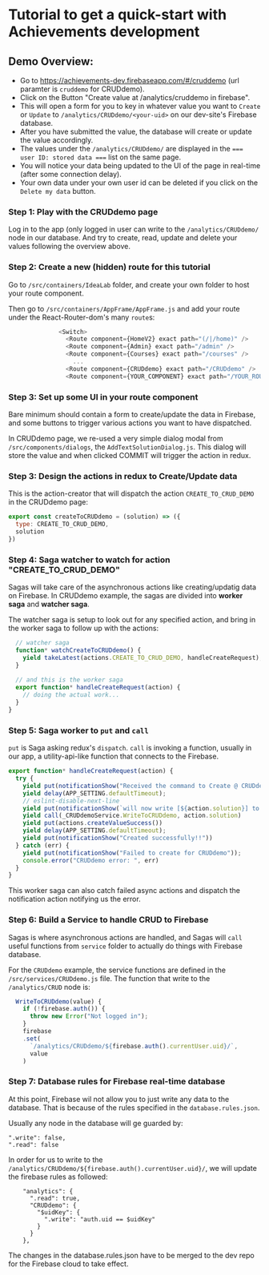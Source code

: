 # Tutorial to get a quick-start with Achievements development

## Demo Overview: 
- Go to https://achievements-dev.firebaseapp.com/#/cruddemo (url paramter is `cruddemo` for CRUDdemo).
- Click on the Button "Create value at /analytics/cruddemo in firebase".
- This will open a form for you to key in whatever value you want to `Create` or `Update` to `/analytics/CRUDdemo/<your-uid>` on our dev-site's Firebase database.
- After you have submitted the value, the database will create or update the value accordingly.
- The values under the `/analytics/CRUDdemo/` are displayed in the `=== user ID: stored data ===` list on the same page.
- You will notice your data being updated to the UI of the page in real-time (after some connection delay).
- Your own data under your own user id can be deleted if you click on the `Delete my data` button.

### Step 1: Play with the CRUDdemo page
Log in to the app (only logged in user can write to the `/analytics/CRUDdemo/` node in our database. And try to create, read, update and delete your values following the overview above.

### Step 2: Create a new (hidden) route for this tutorial
Go to `/src/containers/IdeaLab` folder, and create your own folder to host your route component. 

Then go to `/src/containers/AppFrame/AppFrame.js` and add your route under the React-Router-dom's many `route`s:
```javascript
              <Switch>
                <Route component={HomeV2} exact path="(/|/home)" />
                <Route component={Admin} exact path="/admin" />
                <Route component={Courses} exact path="/courses" />
                  ...
                <Route component={CRUDdemo} exact path="/CRUDdemo" />
                <Route component={YOUR_COMPONENT} exact path="/YOUR_ROUTE" />
```

### Step 3: Set up some UI in your route component
Bare minimum should contain a form to create/update the data in Firebase, and some buttons to trigger various actions you want to have dispatched.

In CRUDdemo page, we re-used a very simple dialog modal from `/src/components/dialogs`, the `AddTextSolutionDialog.js`. This dialog will store the value and when clicked COMMIT will trigger the action in redux.


### Step 3: Design the actions in redux to Create/Update data
This is the action-creator that will dispatch the action `CREATE_TO_CRUD_DEMO` in the CRUDdemo page:
```javascript
export const createToCRUDdemo = (solution) => ({
  type: CREATE_TO_CRUD_DEMO,
  solution
})
```

### Step 4: Saga watcher to watch for action "CREATE_TO_CRUD_DEMO"
Sagas will take care of the asynchronous actions like creating/updatig data on Firebase. In CRUDdemo example, the sagas are divided into **worker saga** and **watcher saga**.

The watcher saga is setup to look out for any specified action, and bring in the worker saga to follow up with the actions:
```javascript
  // watcher saga
  function* watchCreateToCRUDdemo() {
    yield takeLatest(actions.CREATE_TO_CRUD_DEMO, handleCreateRequest);
  }
  
  // and this is the worker saga
  export function* handleCreateRequest(action) {
    // doing the actual work...
  }
}
```
### Step 5: Saga worker to `put` and `call`
`put` is Saga asking redux's `dispatch`. `call` is invoking a function, usually in our app, a utility-api-like function that connects to the Firebase.
```javascript
export function* handleCreateRequest(action) {
  try {
    yield put(notificationShow("Received the command to Create @ CRUDdemo node"))
    yield delay(APP_SETTING.defaultTimeout);
    // eslint-disable-next-line
    yield put(notificationShow(`will now write [${action.solution}] to \analytics\CRUDdemo node`))
    yield call(_CRUDdemoService.WriteToCRUDdemo, action.solution)
    yield put(actions.createValueSuccess())
    yield delay(APP_SETTING.defaultTimeout);
    yield put(notificationShow("Created successfully!!"))
  } catch (err) {
    yield put(notificationShow("Failed to create for CRUDdemo"));
    console.error("CRUDdemo error: ", err)
  }
}
```
This worker saga can also catch failed async actions and dispatch the notification action notifying us the error.

### Step 6: Build a Service to handle CRUD to Firebase
Sagas is where asynchronous actions are handled, and Sagas will `call` useful functions from `service` folder to actually do things with Firebase database.

For the `CRUDdemo` example, the service functions are defined in the `/src/services/CRUDdemo.js` file. The function that write to the `/analytics/CRUD` node is:
```javascript
  WriteToCRUDdemo(value) {
    if (!firebase.auth()) {
      throw new Error("Not logged in");
    }
    firebase
    .set(
      `/analytics/CRUDdemo/${firebase.auth().currentUser.uid}/`,
      value
    )
```

### Step 7: Database rules for Firebase real-time database
At this point, Firebase wil not allow you to just write any data to the database. That is because of the rules specified in the `database.rules.json`.

Usually any node in the database will ge guarded by:
```
".write": false,
".read": false
```

In order for us to write to the `/analytics/CRUDdemo/${firebase.auth().currentUser.uid}/`, we will update the firebase rules as followed:
```
    "analytics": {
      ".read": true,
      "CRUDdemo": {
        "$uidKey": {
          ".write": "auth.uid == $uidKey"
        }
      }
    },
```

The changes in the database.rules.json have to be merged to the dev repo for the Firebase cloud to take effect.


